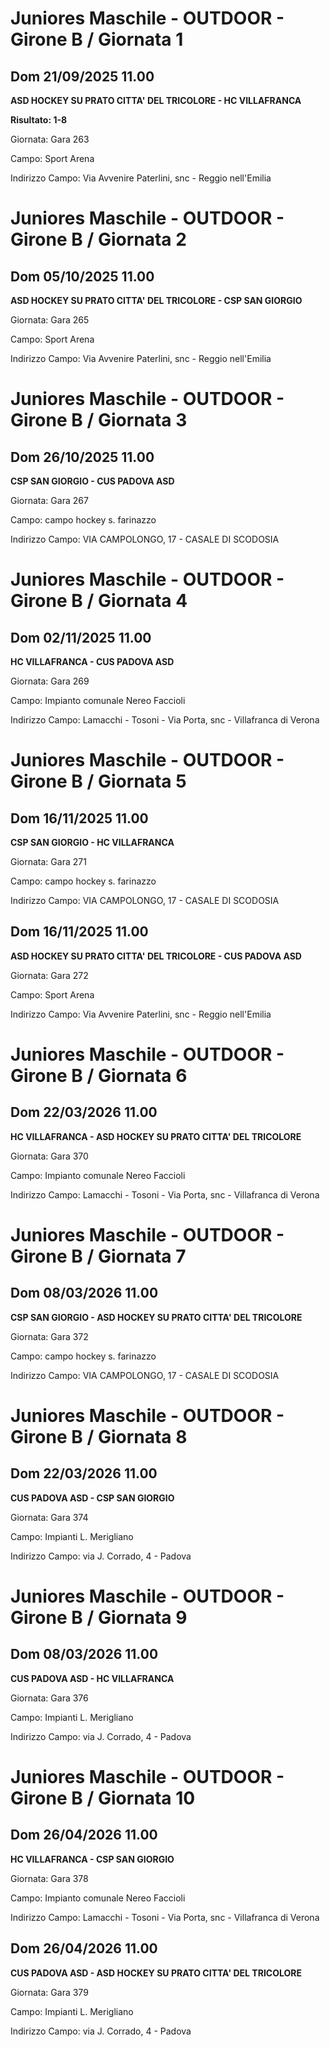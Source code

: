 # Juniores Maschile - OUTDOOR  - Girone B / Giornata 1
## Dom 21/09/2025 11.00

<strong>ASD HOCKEY SU PRATO CITTA' DEL TRICOLORE - HC VILLAFRANCA</strong>

**Risultato: 1-8**

Giornata: Gara 263

Campo: Sport Arena 

Indirizzo Campo:  Via Avvenire Paterlini, snc - Reggio nell'Emilia


# Juniores Maschile - OUTDOOR  - Girone B / Giornata 2
## Dom 05/10/2025 11.00

<strong>ASD HOCKEY SU PRATO CITTA' DEL TRICOLORE - CSP SAN GIORGIO</strong>

Giornata: Gara 265

Campo: Sport Arena 

Indirizzo Campo:  Via Avvenire Paterlini, snc - Reggio nell'Emilia


# Juniores Maschile - OUTDOOR  - Girone B / Giornata 3
## Dom 26/10/2025 11.00

<strong>CSP SAN GIORGIO - CUS PADOVA ASD</strong>

Giornata: Gara 267

Campo: campo hockey s. farinazzo 

Indirizzo Campo:  VIA CAMPOLONGO, 17 - CASALE DI SCODOSIA


# Juniores Maschile - OUTDOOR  - Girone B / Giornata 4
## Dom 02/11/2025 11.00

<strong>HC VILLAFRANCA - CUS PADOVA ASD</strong>

Giornata: Gara 269

Campo: Impianto comunale Nereo Faccioli 

Indirizzo Campo:  Lamacchi - Tosoni - Via Porta, snc - Villafranca di Verona


# Juniores Maschile - OUTDOOR  - Girone B / Giornata 5
## Dom 16/11/2025 11.00

<strong>CSP SAN GIORGIO - HC VILLAFRANCA</strong>

Giornata: Gara 271

Campo: campo hockey s. farinazzo 

Indirizzo Campo:  VIA CAMPOLONGO, 17 - CASALE DI SCODOSIA



## Dom 16/11/2025 11.00

<strong>ASD HOCKEY SU PRATO CITTA' DEL TRICOLORE - CUS PADOVA ASD</strong>

Giornata: Gara 272

Campo: Sport Arena 

Indirizzo Campo:  Via Avvenire Paterlini, snc - Reggio nell'Emilia


# Juniores Maschile - OUTDOOR  - Girone B / Giornata 6
## Dom 22/03/2026 11.00

<strong>HC VILLAFRANCA - ASD HOCKEY SU PRATO CITTA' DEL TRICOLORE</strong>

Giornata: Gara 370

Campo: Impianto comunale Nereo Faccioli 

Indirizzo Campo:  Lamacchi - Tosoni - Via Porta, snc - Villafranca di Verona


# Juniores Maschile - OUTDOOR  - Girone B / Giornata 7
## Dom 08/03/2026 11.00

<strong>CSP SAN GIORGIO - ASD HOCKEY SU PRATO CITTA' DEL TRICOLORE</strong>

Giornata: Gara 372

Campo: campo hockey s. farinazzo 

Indirizzo Campo:  VIA CAMPOLONGO, 17 - CASALE DI SCODOSIA


# Juniores Maschile - OUTDOOR  - Girone B / Giornata 8
## Dom 22/03/2026 11.00

<strong>CUS PADOVA ASD - CSP SAN GIORGIO</strong>

Giornata: Gara 374

Campo: Impianti L. Merigliano 

Indirizzo Campo:  via J. Corrado, 4 - Padova


# Juniores Maschile - OUTDOOR  - Girone B / Giornata 9
## Dom 08/03/2026 11.00

<strong>CUS PADOVA ASD - HC VILLAFRANCA</strong>

Giornata: Gara 376

Campo: Impianti L. Merigliano 

Indirizzo Campo:  via J. Corrado, 4 - Padova


# Juniores Maschile - OUTDOOR  - Girone B / Giornata 10
## Dom 26/04/2026 11.00

<strong>HC VILLAFRANCA - CSP SAN GIORGIO</strong>

Giornata: Gara 378

Campo: Impianto comunale Nereo Faccioli 

Indirizzo Campo:  Lamacchi - Tosoni - Via Porta, snc - Villafranca di Verona



## Dom 26/04/2026 11.00

<strong>CUS PADOVA ASD - ASD HOCKEY SU PRATO CITTA' DEL TRICOLORE</strong>

Giornata: Gara 379

Campo: Impianti L. Merigliano 

Indirizzo Campo:  via J. Corrado, 4 - Padova


